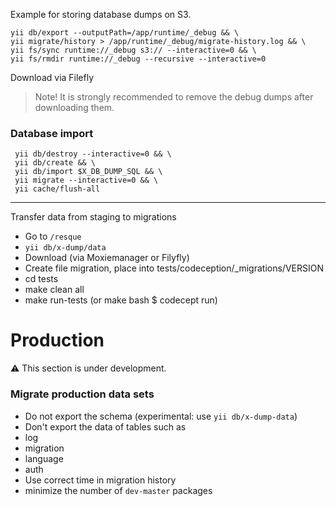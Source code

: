 
Example for storing database dumps on S3. 

    yii db/export --outputPath=/app/runtime/_debug && \
    yii migrate/history > /app/runtime/_debug/migrate-history.log && \
    yii fs/sync runtime://_debug s3:// --interactive=0 && \
    yii fs/rmdir runtime://_debug --recursive --interactive=0


Download via Filefly

> Note! It is strongly recommended to remove the debug dumps after downloading them.

### Database import

```
 yii db/destroy --interactive=0 && \
 yii db/create && \
 yii db/import $X_DB_DUMP_SQL && \
 yii migrate --interactive=0 && \
 yii cache/flush-all
```



---


Transfer data from staging to migrations

- Go to `/resque`
- `yii db/x-dump/data`
- Download (via Moxiemanager or Filyfly)
- Create file migration, place into tests/codeception/_migrations/VERSION
- cd tests
- make clean all
- make run-tests (or make bash $ codecept run)


Production
==========

:warning: This section is under development.

### Migrate production data sets

- Do not export the schema (experimental: use `yii db/x-dump-data`)
- Don't export the data of tables such as
 - log
 - migration
 - language
 - auth
- Use correct time in migration history
- minimize the number of `dev-master` packages

